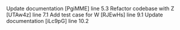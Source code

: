 Update documentation [PgiMME] line 5.3
Refactor codebase with Z [UTAw4z] line 7.1
Add test case for W [RJEwHs] line 9.1
Update documentation [iLc9pG] line 10.2
